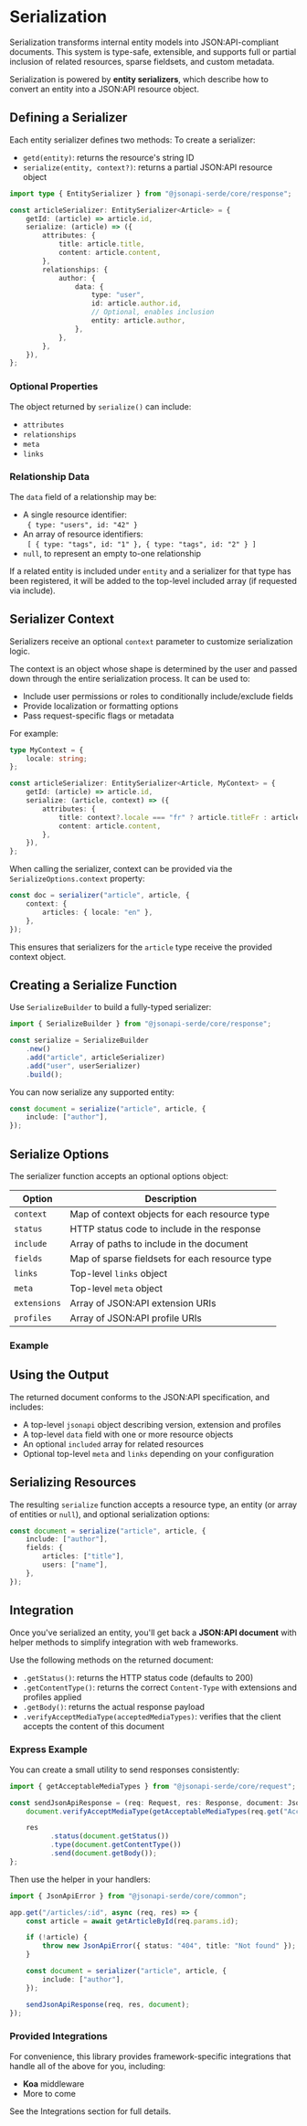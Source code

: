 # Serialization

Serialization transforms internal entity models into JSON:API-compliant documents. This system is type-safe, extensible,
and supports full or partial inclusion of related resources, sparse fieldsets, and custom metadata.

Serialization is powered by **entity serializers**, which describe how to convert an entity into a JSON:API resource
object.

## Defining a Serializer

Each entity serializer defines two methods:
To create a serializer:

- `getd(entity)`: returns the resource's string ID
- `serialize(entity, context?)`: returns a partial JSON:API resource object

```ts
import type { EntitySerializer } from "@jsonapi-serde/core/response";

const articleSerializer: EntitySerializer<Article> = {
    getId: (article) => article.id,
    serialize: (article) => ({
        attributes: {
            title: article.title,
            content: article.content,
        },
        relationships: {
            author: {
                data: {
                    type: "user",
                    id: article.author.id,
                    // Optional, enables inclusion
                    entity: article.author,
                },
            },
        },
    }),
};
```

### Optional Properties

The object returned by `serialize()` can include:

- `attributes`
- `relationships`
- `meta`
- `links`

### Relationship Data

The `data` field of a relationship may be:

- A single resource identifier:<br />
  ``` { type: "users", id: "42" }``` 
- An array of resource identifiers:<br />
  ``` [ { type: "tags", id: "1" }, { type: "tags", id: "2" } ]```
- `null`, to represent an empty to-one relationship

If a related entity is included under `entity` and a serializer for that type has been registered, it will be added to
the top-level included array (if requested via include).

## Serializer Context

Serializers receive an optional `context` parameter to customize serialization logic.

The context is an object whose shape is determined by the user and passed down through the entire serialization process.
It can be used to:

- Include user permissions or roles to conditionally include/exclude fields
- Provide localization or formatting options
- Pass request-specific flags or metadata

For example:

```ts
type MyContext = {
    locale: string;
};

const articleSerializer: EntitySerializer<Article, MyContext> = {
    getId: (article) => article.id,
    serialize: (article, context) => ({
        attributes: {
            title: context?.locale === "fr" ? article.titleFr : article.title,
            content: article.content,
        },
    }),
};
```

When calling the serializer, context can be provided via the `SerializeOptions.context` property:

```ts
const doc = serializer("article", article, {
    context: {
        articles: { locale: "en" },
    },
});
```

This ensures that serializers for the `article` type receive the provided context object.

## Creating a Serialize Function

Use `SerializeBuilder` to build a fully-typed serializer:

```ts
import { SerializeBuilder } from "@jsonapi-serde/core/response";

const serialize = SerializeBuilder
    .new()
    .add("article", articleSerializer)
    .add("user", userSerializer)
    .build();
```

You can now serialize any supported entity:

```ts
const document = serialize("article", article, {
    include: ["author"],
});
```

## Serialize Options

The serializer function accepts an optional options object:

| Option       | Description                                    |
|--------------|------------------------------------------------|
| `context`    | Map of context objects for each resource type  |
| `status`     | HTTP status code to include in the response    |
| `include`    | Array of paths to include in the document      |
| `fields`     | Map of sparse fieldsets for each resource type |
| `links`      | Top-level `links` object                       |
| `meta`       | Top-level `meta` object                        |
| `extensions` | Array of JSON:API extension URIs               |
| `profiles`   | Array of JSON:API profile URIs                 |

### Example

## Using the Output

The returned document conforms to the JSON:API specification, and includes:

- A top-level `jsonapi` object describing version, extension and profiles
- A top-level `data` field with one or more resource objects
- An optional `included` array for related resources
- Optional top-level `meta` and `links` depending on your configuration

## Serializing Resources

The resulting `serialize` function accepts a resource type, an entity (or array of entities or `null`), and optional
serialization options:

```ts
const document = serialize("article", article, {
    include: ["author"],
    fields: {
        articles: ["title"],
        users: ["name"],
    },
});
```

## Integration

Once you've serialized an entity, you'll get back a **JSON:API document** with helper methods to simplify integration
with web frameworks.

Use the following methods on the returned document:

- `.getStatus()`: returns the HTTP status code (defaults to 200)
- `.getContentType()`: returns the correct `Content-Type` with extensions and profiles applied
- `.getBody()`: returns the actual response payload
- `.verifyAcceptMediaType(acceptedMediaTypes)`: verifies that the client accepts the content of this document 

### Express Example

You can create a small utility to send responses consistently:

```ts
import { getAcceptableMediaTypes } from "@jsonapi-serde/core/request";

const sendJsonApiResponse = (req: Request, res: Response, document: JsonApiDocument): void => {
    document.verifyAcceptMediaType(getAcceptableMediaTypes(req.get("Accept")));

    res
          .status(document.getStatus())
          .type(document.getContentType())
          .send(document.getBody());
};
```

Then use the helper in your handlers:

```ts
import { JsonApiError } from "@jsonapi-serde/core/common";

app.get("/articles/:id", async (req, res) => {
    const article = await getArticleById(req.params.id);

    if (!article) {
        throw new JsonApiError({ status: "404", title: "Not found" });
    }

    const document = serializer("article", article, {
        include: ["author"],
    });

    sendJsonApiResponse(req, res, document);
});
```

### Provided Integrations

For convenience, this library provides framework-specific integrations that handle all of the above for you, including:

- **Koa** middleware
- More to come

See the Integrations section for full details.
